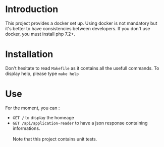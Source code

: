 # Introduction
This project provides a docker set up. Using docker is not mandatory but it's better to have consistencies between developers.
If you don't use docker, you must install php 7.2+.


# Installation 
Don't hesitate to read `Makefile` as it contains all the usefull commands. To display help, please type `make help`

# Use
For the moment, you can :
- `GET /` to display the homeage 
- `GET /api/application-reader` to have a json response containing informations. 
<br><br>Note that this project contains unit tests.